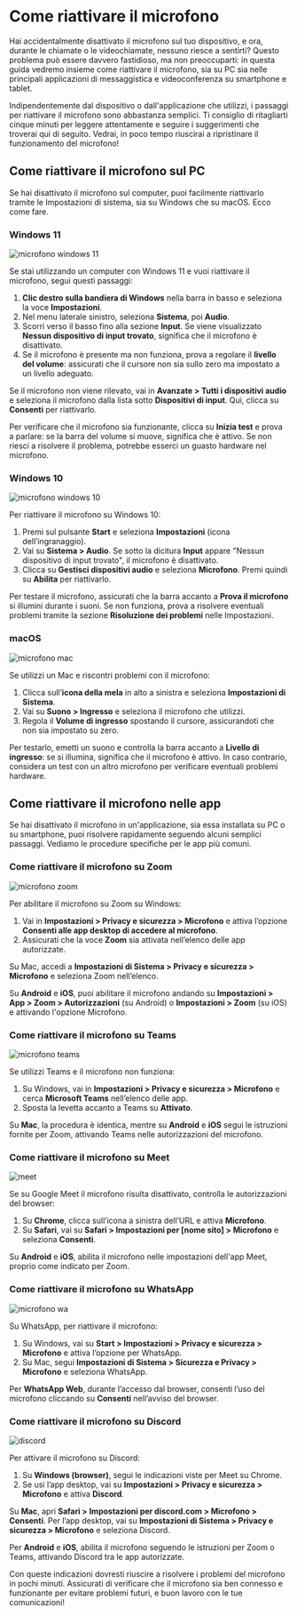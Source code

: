 # Come riattivare il microfono

Hai accidentalmente disattivato il microfono sul tuo dispositivo, e ora, durante le chiamate o le videochiamate, nessuno riesce a sentirti? Questo problema può essere davvero fastidioso, ma non preoccuparti: in questa guida vedremo insieme come riattivare il microfono, sia su PC sia nelle principali applicazioni di messaggistica e videoconferenza su smartphone e tablet.

Indipendentemente dal dispositivo o dall'applicazione che utilizzi, i passaggi per riattivare il microfono sono abbastanza semplici. Ti consiglio di ritagliarti cinque minuti per leggere attentamente e seguire i suggerimenti che troverai qui di seguito. Vedrai, in poco tempo riuscirai a ripristinare il funzionamento del microfono!

## Come riattivare il microfono sul PC

Se hai disattivato il microfono sul computer, puoi facilmente riattivarlo tramite le Impostazioni di sistema, sia su Windows che su macOS. Ecco come fare.

### Windows 11

![microfono windows 11](https://www.impresaitalia.info/articoli/static/guide-img/ac0f7e82.jpeg)

Se stai utilizzando un computer con Windows 11 e vuoi riattivare il microfono, segui questi passaggi:

1. **Clic destro sulla bandiera di Windows** nella barra in basso e seleziona la voce **Impostazioni**.
2. Nel menu laterale sinistro, seleziona **Sistema**, poi **Audio**.
3. Scorri verso il basso fino alla sezione **Input**. Se viene visualizzato **Nessun dispositivo di input trovato**, significa che il microfono è disattivato.
4. Se il microfono è presente ma non funziona, prova a regolare il **livello del volume**: assicurati che il cursore non sia sullo zero ma impostato a un livello adeguato.

Se il microfono non viene rilevato, vai in **Avanzate > Tutti i dispositivi audio** e seleziona il microfono dalla lista sotto **Dispositivi di input**. Qui, clicca su **Consenti** per riattivarlo.

Per verificare che il microfono sia funzionante, clicca su **Inizia test** e prova a parlare: se la barra del volume si muove, significa che è attivo. Se non riesci a risolvere il problema, potrebbe esserci un guasto hardware nel microfono.

### Windows 10

![microfono windows 10](https://www.impresaitalia.info/articoli/static/guide-img/28b6e101.jpeg)

Per riattivare il microfono su Windows 10:

1. Premi sul pulsante **Start** e seleziona **Impostazioni** (icona dell’ingranaggio).
2. Vai su **Sistema > Audio**. Se sotto la dicitura **Input** appare "Nessun dispositivo di input trovato", il microfono è disattivato.
3. Clicca su **Gestisci dispositivi audio** e seleziona **Microfono**. Premi quindi su **Abilita** per riattivarlo.

Per testare il microfono, assicurati che la barra accanto a **Prova il microfono** si illumini durante i suoni. Se non funziona, prova a risolvere eventuali problemi tramite la sezione **Risoluzione dei problemi** nelle Impostazioni.

### macOS

![microfono mac](https://www.impresaitalia.info/articoli/static/guide-img/eebec5f1.jpeg)

Se utilizzi un Mac e riscontri problemi con il microfono:

1. Clicca sull’**icona della mela** in alto a sinistra e seleziona **Impostazioni di Sistema**.
2. Vai su **Suono > Ingresso** e seleziona il microfono che utilizzi.
3. Regola il **Volume di ingresso** spostando il cursore, assicurandoti che non sia impostato su zero.

Per testarlo, emetti un suono e controlla la barra accanto a **Livello di ingresso**: se si illumina, significa che il microfono è attivo. In caso contrario, considera un test con un altro microfono per verificare eventuali problemi hardware.

## Come riattivare il microfono nelle app

Se hai disattivato il microfono in un'applicazione, sia essa installata su PC o su smartphone, puoi risolvere rapidamente seguendo alcuni semplici passaggi. Vediamo le procedure specifiche per le app più comuni.

### Come riattivare il microfono su Zoom

![microfono zoom](https://www.impresaitalia.info/articoli/static/guide-img/71f114c8.jpeg)

Per abilitare il microfono su Zoom su Windows:

1. Vai in **Impostazioni > Privacy e sicurezza > Microfono** e attiva l’opzione **Consenti alle app desktop di accedere al microfono**.
2. Assicurati che la voce **Zoom** sia attivata nell’elenco delle app autorizzate.

Su Mac, accedi a **Impostazioni di Sistema > Privacy e sicurezza > Microfono** e seleziona Zoom nell’elenco.

Su **Android** e **iOS**, puoi abilitare il microfono andando su **Impostazioni > App > Zoom > Autorizzazioni** (su Android) o **Impostazioni > Zoom** (su iOS) e attivando l'opzione Microfono.

### Come riattivare il microfono su Teams

![microfono teams](https://www.impresaitalia.info/articoli/static/guide-img/4f6d0f10.jpeg)

Se utilizzi Teams e il microfono non funziona:

1. Su Windows, vai in **Impostazioni > Privacy e sicurezza > Microfono** e cerca **Microsoft Teams** nell’elenco delle app.
2. Sposta la levetta accanto a Teams su **Attivato**.

Su **Mac**, la procedura è identica, mentre su **Android** e **iOS** segui le istruzioni fornite per Zoom, attivando Teams nelle autorizzazioni del microfono.

### Come riattivare il microfono su Meet

![meet](https://www.impresaitalia.info/articoli/static/guide-img/77302c7c.jpeg)

Se su Google Meet il microfono risulta disattivato, controlla le autorizzazioni del browser:

1. Su **Chrome**, clicca sull’icona a sinistra dell’URL e attiva **Microfono**.
2. Su **Safari**, vai su **Safari > Impostazioni per [nome sito] > Microfono** e seleziona **Consenti**.

Su **Android** e **iOS**, abilita il microfono nelle impostazioni dell'app Meet, proprio come indicato per Zoom.

### Come riattivare il microfono su WhatsApp

![microfono wa](https://www.impresaitalia.info/articoli/static/guide-img/760164cf.jpeg)

Su WhatsApp, per riattivare il microfono:

1. Su Windows, vai su **Start > Impostazioni > Privacy e sicurezza > Microfono** e attiva l’opzione per WhatsApp.
2. Su Mac, segui **Impostazioni di Sistema > Sicurezza e Privacy > Microfono** e seleziona WhatsApp.

Per **WhatsApp Web**, durante l’accesso dal browser, consenti l’uso del microfono cliccando su **Consenti** nell’avviso del browser.

### Come riattivare il microfono su Discord

![discord](https://www.impresaitalia.info/articoli/static/guide-img/dd19d17b.jpeg)

Per attivare il microfono su Discord:

1. Su **Windows (browser)**, segui le indicazioni viste per Meet su Chrome.
2. Se usi l’app desktop, vai su **Impostazioni > Privacy e sicurezza > Microfono** e attiva **Discord**.

Su **Mac**, apri **Safari > Impostazioni per discord.com > Microfono > Consenti**. Per l’app desktop, vai su **Impostazioni di Sistema > Privacy e sicurezza > Microfono** e seleziona Discord.

Per **Android** e **iOS**, abilita il microfono seguendo le istruzioni per Zoom o Teams, attivando Discord tra le app autorizzate.

Con queste indicazioni dovresti riuscire a risolvere i problemi del microfono in pochi minuti. Assicurati di verificare che il microfono sia ben connesso e funzionante per evitare problemi futuri, e buon lavoro con le tue comunicazioni!
